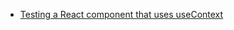 - [Testing a React component that uses useContext](https://www.youtube.com/watch?v=3yiialslPbc&ab_channel=KentC.Dodds)
